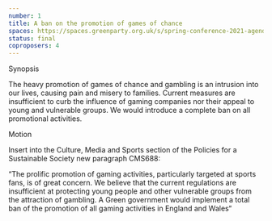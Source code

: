 ```yaml
---
number: 1
title: A ban on the promotion of games of chance
spaces: https://spaces.greenparty.org.uk/s/spring-conference-2021-agenda-forum2/?contentId=78032
status: final
coproposers: 4
---
```

Synopsis


The heavy promotion of games of chance and gambling is an intrusion into our lives, causing pain and misery to families. Current measures are insufficient to curb the influence of gaming companies nor their appeal to young and vulnerable groups. We would introduce a complete ban on all promotional activities.


Motion


Insert into the Culture, Media and Sports section of the Policies for a Sustainable Society new paragraph CMS688:


“The prolific promotion of gaming activities, particularly targeted at sports fans, is of great concern. We believe that the current regulations are insufficient at protecting young people and other vulnerable groups from the attraction of gambling. A Green government would implement a total ban of the promotion of all gaming activities in England and Wales“
